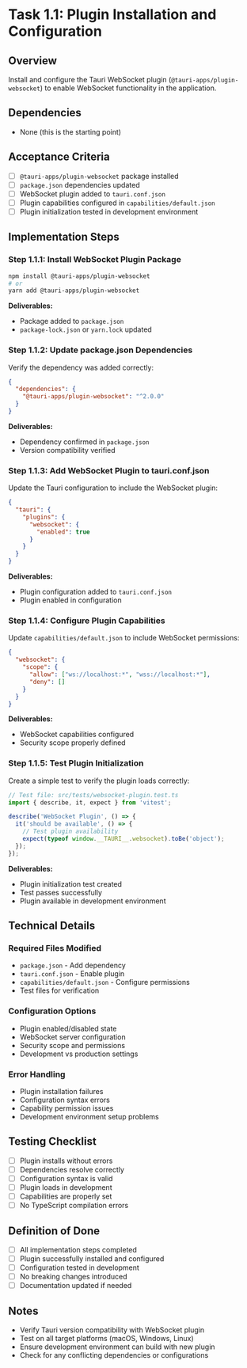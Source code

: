 # Task 1.1: Plugin Installation and Configuration

## Overview

Install and configure the Tauri WebSocket plugin (`@tauri-apps/plugin-websocket`) to enable WebSocket functionality in the application.

## Dependencies

- None (this is the starting point)

## Acceptance Criteria

- [ ] `@tauri-apps/plugin-websocket` package installed
- [ ] `package.json` dependencies updated
- [ ] WebSocket plugin added to `tauri.conf.json`
- [ ] Plugin capabilities configured in `capabilities/default.json`
- [ ] Plugin initialization tested in development environment

## Implementation Steps

### Step 1.1.1: Install WebSocket Plugin Package

```bash
npm install @tauri-apps/plugin-websocket
# or
yarn add @tauri-apps/plugin-websocket
```

**Deliverables:**

- Package added to `package.json`
- `package-lock.json` or `yarn.lock` updated

### Step 1.1.2: Update package.json Dependencies

Verify the dependency was added correctly:

```json
{
  "dependencies": {
    "@tauri-apps/plugin-websocket": "^2.0.0"
  }
}
```

**Deliverables:**

- Dependency confirmed in `package.json`
- Version compatibility verified

### Step 1.1.3: Add WebSocket Plugin to tauri.conf.json

Update the Tauri configuration to include the WebSocket plugin:

```json
{
  "tauri": {
    "plugins": {
      "websocket": {
        "enabled": true
      }
    }
  }
}
```

**Deliverables:**

- Plugin configuration added to `tauri.conf.json`
- Plugin enabled in configuration

### Step 1.1.4: Configure Plugin Capabilities

Update `capabilities/default.json` to include WebSocket permissions:

```json
{
  "websocket": {
    "scope": {
      "allow": ["ws://localhost:*", "wss://localhost:*"],
      "deny": []
    }
  }
}
```

**Deliverables:**

- WebSocket capabilities configured
- Security scope properly defined

### Step 1.1.5: Test Plugin Initialization

Create a simple test to verify the plugin loads correctly:

```typescript
// Test file: src/tests/websocket-plugin.test.ts
import { describe, it, expect } from 'vitest';

describe('WebSocket Plugin', () => {
  it('should be available', () => {
    // Test plugin availability
    expect(typeof window.__TAURI__.websocket).toBe('object');
  });
});
```

**Deliverables:**

- Plugin initialization test created
- Test passes successfully
- Plugin available in development environment

## Technical Details

### Required Files Modified

- `package.json` - Add dependency
- `tauri.conf.json` - Enable plugin
- `capabilities/default.json` - Configure permissions
- Test files for verification

### Configuration Options

- Plugin enabled/disabled state
- WebSocket server configuration
- Security scope and permissions
- Development vs production settings

### Error Handling

- Plugin installation failures
- Configuration syntax errors
- Capability permission issues
- Development environment setup problems

## Testing Checklist

- [ ] Plugin installs without errors
- [ ] Dependencies resolve correctly
- [ ] Configuration syntax is valid
- [ ] Plugin loads in development
- [ ] Capabilities are properly set
- [ ] No TypeScript compilation errors

## Definition of Done

- [ ] All implementation steps completed
- [ ] Plugin successfully installed and configured
- [ ] Configuration tested in development
- [ ] No breaking changes introduced
- [ ] Documentation updated if needed

## Notes

- Verify Tauri version compatibility with WebSocket plugin
- Test on all target platforms (macOS, Windows, Linux)
- Ensure development environment can build with new plugin
- Check for any conflicting dependencies or configurations
